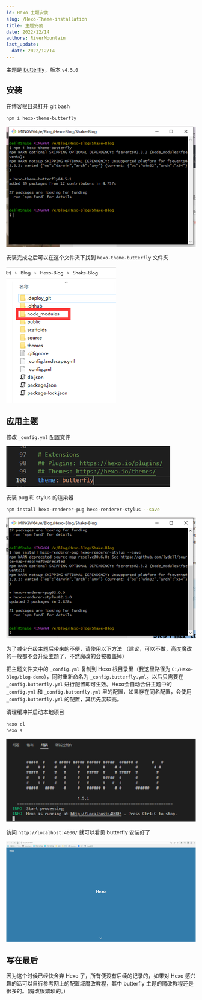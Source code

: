 ```yaml
---
id: Hexo-主题安装
slug: /Hexo-Theme-installation
title: 主题安装
date: 2022/12/14
authors: RiverMountain
last_update:
  date: 2022/12/14
---
```


主题是 [butterfly](https://github.com/jerryc127/hexo-theme-butterfly)，版本 `v4.5.0`

## 安装

在博客根目录打开 git bash

```bash
npm i hexo-theme-butterfly
```

![](assets/主题安装/image-20230423011546.png)

安装完成之后可以在这个文件夹下找到 `hexo-theme-butterfly` 文件夹

![](assets/主题安装/image-20230423011658.png)

## 应用主题

修改 `_config.yml` 配置文件

![](assets/主题安装/image-20230423011713.png)

安装 pug 和 stylus 的渲染器

```bash
npm install hexo-renderer-pug hexo-renderer-stylus --save
```

![](assets/主题安装/image-20230423011740.png)

为了减少升级主题后带来的不便，请使用以下方法
（建议，可以不做，高度魔改的一般都不会升级主题了，不然魔改的会被覆盖掉）

把主题文件夹中的 `_config.yml` 复制到 Hexo 根目录里（我这里路径为 `C:/Hexo-Blog/blog-demo`），同时重新命名为 `_config.butterfly.yml`。以后只需要在 `_config.butterfly.yml` 进行配置即可生效。Hexo会自动合併主题中的 `_config.yml` 和 `_config.butterfly.yml` 里的配置，如果存在同名配置，会使用 `_config.butterfly.yml` 的配置，其优先度较高。

清理缓冲并启动本地项目

```bash
hexo cl
hexo s
```

![](assets/主题安装/image-20230423011755.png)



访问 `http://localhost:4000/` 就可以看见 butterfly 安装好了

![](assets/主题安装/image-20230423011801.png)

## 写在最后

因为这个时候已经快舍弃 Hexo 了，所有便没有后续的记录的，如果对 Hexo 感兴趣的话可以自行参考网上的配置域魔改教程，其中 butterfly 主题的魔改教程还是很多的。(魔改很繁琐的。)
